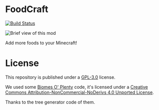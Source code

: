 # FoodCraft
[![Build Status](https://travis-ci.org/LasmGratel/FoodCraft-Reloaded.svg?branch=master)](https://travis-ci.org/LasmGratel/FoodCraft-Reloaded)

![Brief view of this mod](https://ooo.0o0.ooo/2017/10/18/59e75afdd22f1.png)

Add more foods to your Minecraft!

# License
This repository is published under a [GPL-3.0](LICENSE) license.

We used some [Biomes O' Plenty](https://github.com/Glitchfiend/BiomesOPlenty) code, it's licensed under a [Creative Commons Attribution-NonCommercial-NoDerivs 4.0 Unported License](http://creativecommons.org/licenses/by-nc-nd/4.0/deed.en_US).

Thanks to the tree generator code of them.